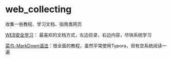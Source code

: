 # web_collecting
收集一些教程、学习文档、指南类网页  

[WEB安全学习](https://websec.readthedocs.io/zh/latest/index.html)：  最喜欢的文档方式，左边目录，右边内容，尽快系统学习  
  
[菜鸟-MarkDown语法](https://www.runoob.com/markdown/md-link.html)：很全面的教程，虽然平常使用Typora，但有空系统阅读一遍
